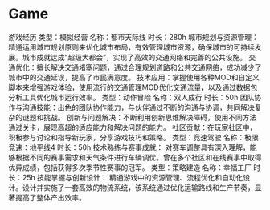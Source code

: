 # Game
游戏经历
类型：模拟经营	名称：都市天际线	时长：280h
城市规划与资源管理：精通运用城市规划原则来优化城市布局，有效管理城市资源，确保城市的可持续发展。城市成就达成“超级大都会”，实现了高效的交通网络和完善的公共设施。
交通优化：擅长解决交通堵塞问题，通过合理规划道路和公共交通网络，成功减少了城市中的交通延误，提高了市民满意度。
技术应用：掌握使用各种MOD和自定义脚本来增强游戏体验，使用流行的交通管理MOD优化交通流量，以及通过数据包分析工具优化城市运行效率。
类型：动作冒险	名称：双人成行	时长：50h
团队协作与沟通技能：出色的团队协作能力，与伙伴通过不断的沟通与协调，共同解决复杂的谜题和挑战。
创新与问题解决：不断利用创新思维解决障碍，使用不同方法通过关卡，展现高超的适应能力和解决问题的能力。
社区贡献：在玩家社区中，积极参与讨论和指导新玩家，分享游戏技巧和策略。
类型：竞速驾驶	名称：极限竞速：地平线4	时长：50h
技术熟练与赛事成就： 对赛车调整具有深入理解，能够根据不同的赛事需求和天气条件进行车辆调优。曾在多个社区和在线赛事中取得优异成绩，包括获得多次季节性赛事的冠军。
类型：策略建造	名称：幸福工厂	时长：25h
技能掌握与创新设计： 精通游戏中的资源管理、流程优化和自动化设计。设计并实施了一套高效的物流系统，该系统通过优化运输路线和生产节奏，显著提高了整体产出效率。
